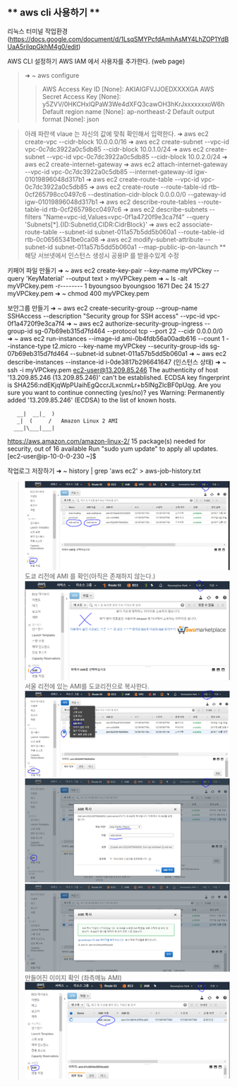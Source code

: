 ** aws cli 사용하기 ** 
-----

리눅스 터미널 작업환경
(https://docs.google.com/document/d/1LsqSMYPcfdAmhAsMY4LhZOP1YdBUaA5rilqpGkhM4g0/edit)



AWS CLI 설정하기
AWS IAM 에서 사용자를 추가한다. (web page)


>➜ ~ aws configure
>>AWS Access Key ID [None]: AKIAIGFVJJOEDXXXXGA
>>AWS Secret Access Key [None]: y5ZVV/0HKCHxlQPaW3We4dXFQ3cawOH3hKrJxxxxxxxoW6h
>>Default region name [None]: ap-northeast-2
>>Default output format [None]: json

>아래 파란색 vlaue 는 자신의 값에 맞춰 확인해서 입력한다.
➜ aws ec2 create-vpc --cidr-block 10.0.0.0/16
➜ aws ec2 create-subnet --vpc-id vpc-0c7dc3922a0c5db85 --cidr-block 10.0.1.0/24
➜ aws ec2 create-subnet --vpc-id vpc-0c7dc3922a0c5db85 --cidr-block 10.0.2.0/24
➜ aws ec2 create-internet-gateway
➜ aws ec2 attach-internet-gateway --vpc-id vpc-0c7dc3922a0c5db85 --internet-gateway-id igw-01019896048d317b1
➜ aws ec2 create-route-table --vpc-id vpc-0c7dc3922a0c5db85
➜ aws ec2 create-route --route-table-id rtb-0cf265798cc0497c6 --destination-cidr-block 0.0.0.0/0 --gateway-id igw-01019896048d317b1
➜ aws ec2 describe-route-tables --route-table-id rtb-0cf265798cc0497c6
➜ aws ec2 describe-subnets --filters "Name=vpc-id,Values=vpc-0f1a4720f9e3ca7f4" --query 'Subnets[*].{ID:SubnetId,CIDR:CidrBlock}'
➜ aws ec2 associate-route-table --subnet-id subnet-011a57b5dd5b060a1 --route-table-id rtb-0c06565341be0ca08
➜ aws ec2 modify-subnet-attribute --subnet-id subnet-011a57b5dd5b060a1 --map-public-ip-on-launch **해당 서브넷에서 인스턴스 생성시 공용IP 를 받을수있게 수정

키페어 파일 만들기
➜  ~ aws ec2 create-key-pair --key-name myVPCkey --query 'KeyMaterial' --output text > myVPCkey.pem
➜  ~ ls -alt myVPCkey.pem
-r-------- 1 byoungsoo byoungsoo 1671 Dec 24 15:27 myVPCkey.pem
➜  ~ chmod 400 myVPCkey.pem

보안그룹 만들기
➜  ~ aws ec2 create-security-group --group-name SSHAccess --description "Security group for SSH access" --vpc-id vpc-0f1a4720f9e3ca7f4
➜  ~ aws ec2 authorize-security-group-ingress --group-id sg-07b69eb315d7fd464 --protocol tcp --port 22 --cidr 0.0.0.0/0
➜  ~ aws ec2 run-instances --image-id ami-0b4fdb56a00adb616 --count 1 --instance-type t2.micro --key-name myVPCkey --security-group-ids sg-07b69eb315d7fd464 --subnet-id subnet-011a57b5dd5b060a1
➜  ~ aws ec2 describe-instances --instance-id i-0de3817b296641647  (인스턴스 상태)
➜  ~ ssh -i myVPCkey.pem ec2-user@13.209.85.246
The authenticity of host '13.209.85.246 (13.209.85.246)' can't be established.
ECDSA key fingerprint is SHA256:ndEKjqWpPUaihEgQccrJLxcnmLr+b5INgZlcBF0pUqg.
Are you sure you want to continue connecting (yes/no)? yes
Warning: Permanently added '13.209.85.246' (ECDSA) to the list of known hosts.

       __|  __|_  )
       _|  (     /   Amazon Linux 2 AMI
      ___|\___|___|

https://aws.amazon.com/amazon-linux-2/
15 package(s) needed for security, out of 16 available
Run "sudo yum update" to apply all updates.
[ec2-user@ip-10-0-0-230 ~]$


작업로그 저장하기
➜  ~ history | grep 'aws ec2' > aws-job-history.txt




> ![메뉴](https://github.com/dockerdongjin/aws-network-examples/blob/master/case11/images/img00.png)
도쿄 리전에 AMI 를 확인(아직은 존재하지 않는다.)
> ![메뉴](https://github.com/dockerdongjin/aws-network-examples/blob/master/case11/images/img01.png)
서울 리전에 있는 AMI를 도쿄리전으로 복사한다.
> ![메뉴](https://github.com/dockerdongjin/aws-network-examples/blob/master/case11/images/img02.png)
> ![메뉴](https://github.com/dockerdongjin/aws-network-examples/blob/master/case11/images/img03.png)
> ![메뉴](https://github.com/dockerdongjin/aws-network-examples/blob/master/case11/images/img04.png)
만들어진 이미지 확인 (좌측메뉴 AMI)
> ![메뉴](https://github.com/dockerdongjin/aws-network-examples/blob/master/case11/images/img05.png)